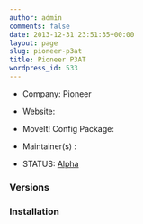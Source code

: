 ```yaml
---
author: admin
comments: false
date: 2013-12-31 23:51:35+00:00
layout: page
slug: pioneer-p3at
title: Pioneer P3AT
wordpress_id: 533
---
```



	
  * Company: Pioneer

	
  * Website:

	
  * MoveIt! Config Package: 

	
  * Maintainer(s) :

	
  * STATUS: [Alpha](/about/moveit-status#status-code-robots)




### Versions








### Installation






